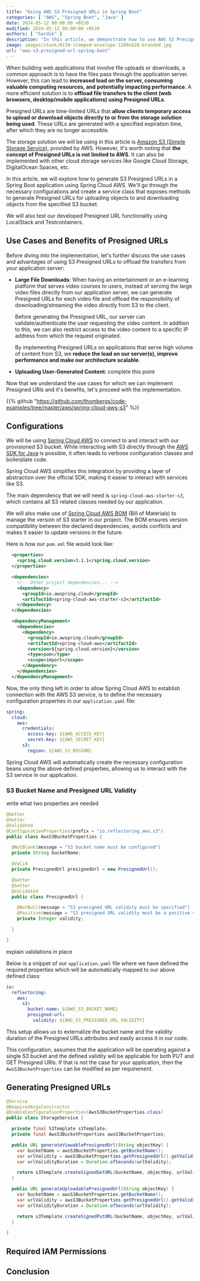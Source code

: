 ```yaml
---
title: "Using AWS S3 Presigned URLs in Spring Boot"
categories: [ "AWS", "Spring Boot", "Java" ]
date: 2024-05-12 00:00:00 +0530
modified: 2024-05-12 00:00:00 +0530
authors: [ "hardik" ]
description: "In this article, we demonstrate how to use AWS S3 Presigned URLs in a Spring Boot application to offload file transfers, reduce server load and improve performance. We cover required dependencies, configuration, IAM policy, generation of Presigned URLs and integration testing with LocalStack and Testcontainers."
image: images/stock/0139-stamped-envelope-1200x628-branded.jpg
url: "aws-s3-presigned-url-spring-boot"
---
```


When building web applications that involve file uploads or downloads, a common approach is to have the files pass through the application server. However, this can lead to **increased load on the server, consuming valuable computing resources, and potentially impacting performance**. A more efficient solution is to **offload file transfers to the client (web browsers, desktop/mobile applications) using Presigned URLs**.

Presigned URLs are time-limited URLs that **allow clients temporary access to upload or download objects directly to or from the storage solution being used**. These URLs are generated with a specified expiration time, after which they are no longer accessible.

The storage solution we will be using in this article is <a href="https://docs.aws.amazon.com/AmazonS3/latest/userguide" target="_blank">Amazon S3 (Simple Storage Service)</a>, provided by AWS. However, it's worth noting that **the concept of Presigned URLs is not limited to AWS**. It can also be implemented with other cloud storage services like Google Cloud Storage, DigitalOcean Spaces, etc.

In this article, we will explore how to generate S3 Presigned URLs in a Spring Boot application using Spring Cloud AWS. We'll go through the necessary configurations and create a service class that exposes methods to generate Presigned URLs for uploading objects to and downloading objects from the specified S3 bucket.

We will also test our developed Presigned URL functionality using LocalStack and Testcontainers.

## Use Cases and Benefits of Presigned URLs

Before diving into the implementation, let's further discuss the use cases and advantages of using S3 Presigned URLs to offload file transfers from your application server:

* **Large File Downloads**: When having an entertainment or an e-learning platform that serves video courses to users, instead of serving the large video files directly from our application server, we can generate Presigned URLs for each video file and offload the responsibility of downloading/streaming the video directly from S3 to the client. 

  Before generating the Presigned URL, our server can validate/authenticate the user requesting the video content. In addition to this, we can also restrict access to the video content to a specific IP address from which the request originated. 

  By implementing Presigned URLs on applications that serve high volume of content from S3, we **reduce the load on our server(s), improve performance and make our architecture scalable**.

* **Uploading User-Generated Content**: complete this point

Now that we understand the use cases for which we can implement Presigned URls and it's benefits, let's proceed with the implementation.

{{% github "https://github.com/thombergs/code-examples/tree/master/aws/spring-cloud-aws-s3" %}}

## Configurations

We will be using <a href="https://awspring.io/" target="_blank">Spring Cloud AWS</a> to connect to and interact with our provisioned S3 bucket. While interacting with S3 directly through the <a href="https://mvnrepository.com/artifact/software.amazon.awssdk/s3" target="_blank">AWS SDK for Java</a> is possible, it often leads to verbose configuration classes and boilerplate code.

Spring Cloud AWS simplifies this integration by providing a layer of abstraction over the official SDK, making it easier to interact with services like S3.

The main dependency that we will need is `spring-cloud-aws-starter-s3`, which contains all S3 related classes needed by our application.

We will also make use of <a href="https://mvnrepository.com/artifact/io.awspring.cloud/spring-cloud-aws-dependencies" target="_blank">Spring Cloud AWS BOM</a> (Bill of Materials) to manage the version of S3 starter in our project. The BOM ensures version compatibility between the declared dependencies, avoids conflicts and makes it easier to update versions in the future.

Here is how our `pom.xml` file would look like:

```xml
  <properties>
    <spring.cloud.version>3.1.1</spring.cloud.version>
  </properties>

  <dependencies>
    <!-- Other project dependencies... -->
    <dependency>
      <groupId>io.awspring.cloud</groupId>
      <artifactId>spring-cloud-aws-starter-s3</artifactId>
    </dependency>
  </dependencies>

  <dependencyManagement>
    <dependencies>
      <dependency>
        <groupId>io.awspring.cloud</groupId>
        <artifactId>spring-cloud-aws</artifactId>
        <version>${spring.cloud.version}</version>
        <type>pom</type>
        <scope>import</scope>
      </dependency>
    </dependencies>
  </dependencyManagement>
```

Now, the only thing left in order to allow Spring Cloud AWS to establish connection with the AWS S3 service, is to define the necessary configuration properties in our `application.yaml` file:

```yaml
spring:
  cloud:
    aws:
      credentials:
        access-key: ${AWS_ACCESS_KEY}
        secret-key: ${AWS_SECRET_KEY}
      s3:
        region: ${AWS_S3_REGION}
```
Spring Cloud AWS will automatically create the necessary configuration beans using the above defined properties, allowing us to interact with the S3 service in our application.

### S3 Bucket Name and Presigned URL Validity

write what two properties are needed

```java
@Getter
@Setter
@Validated
@ConfigurationProperties(prefix = "io.reflectoring.aws.s3")
public class AwsS3BucketProperties {

  @NotBlank(message = "S3 bucket name must be configured")
  private String bucketName;

  @Valid
  private PresignedUrl presignedUrl = new PresignedUrl();

  @Getter
  @Setter
  @Validated
  public class PresignedUrl {

    @NotNull(message = "S3 presigned URL validity must be specified")
    @Positive(message = "S3 presigned URL validity must be a positive value")
    private Integer validity;

  }

}
```
explain validations in place

Below is a snippet of our `application.yaml` file where we have defined the required properties which will be automatically mapped to our above defined class:

```yaml
io:
  reflectoring:
    aws:
      s3:
        bucket-name: ${AWS_S3_BUCKET_NAME}
        presigned-url:
          validity: ${AWS_S3_PRESIGNED_URL_VALIDITY}
```

This setup allows us to externalize the bucket name and the validity duration of the Presigned URLs attributes and easily access it in our code.

This configuration, assumes that the application will be operating against a single S3 bucket and the defined validity will be applicable for both PUT and GET Presigned URls. If that is not the case for your application, then the `AwsS3BucketProperties` can be modified as per requirement. 

## Generating Presigned URLs

```java
@Service
@RequiredArgsConstructor
@EnableConfigurationProperties(AwsS3BucketProperties.class)
public class StorageService {

  private final S3Template s3Template;
  private final AwsS3BucketProperties awsS3BucketProperties;

  public URL generateViewablePresignedUrl(String objectKey) {
    var bucketName = awsS3BucketProperties.getBucketName();
    var urlValidity = awsS3BucketProperties.getPresignedUrl().getValidity();
    var urlValidityDuration = Duration.ofSeconds(urlValidity);

    return s3Template.createSignedGetURL(bucketName, objectKey, urlValidityDuration);
  }

  public URL generateUploadablePresignedUrl(String objectKey) {
    var bucketName = awsS3BucketProperties.getBucketName();
    var urlValidity = awsS3BucketProperties.getPresignedUrl().getValidity();
    var urlValidityDuration = Duration.ofSeconds(urlValidity);

    return s3Template.createSignedPutURL(bucketName, objectKey, urlValidityDuration);
  }

}
```

## Required IAM Permissions

## Conclusion